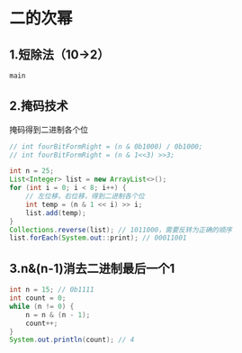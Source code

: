 # 二的次幂

## 1.短除法（10->2）

```java
main
```

## 2.掩码技术

掩码得到二进制各个位

```java
// int fourBitFormRight = (n & 0b1000) / 0b1000;
// int fourBitFormRight = (n & 1<<3) >>3;

int n = 25;
List<Integer> list = new ArrayList<>();
for (int i = 0; i < 8; i++) {
    // 左位移，右位移，得到二进制各个位
    int temp = (n & 1 << i) >> i;
    list.add(temp);
}
Collections.reverse(list); // 1011000，需要反转为正确的顺序
list.forEach(System.out::print); // 00011001

```

## 3.n&(n-1)消去二进制最后一个1

```java
int n = 15; // 0b1111
int count = 0;
while (n != 0) {
    n = n & (n - 1);
    count++;
}
System.out.println(count); // 4
```

